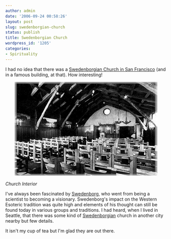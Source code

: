 ```yaml
---
author: admin
date: '2006-09-24 00:58:26'
layout: post
slug: swedenborgian-church
status: publish
title: Swedenborgian Church
wordpress_id: '1205'
categories:
- Spirituality
---
```

I had no idea that there was a <a href="http://www.sfswedenborgian.org/">Swedenborgian Church in San Francisco</a> (and in a famous building, at that). How interesting!



<p align="center"><img src="/images/Swed-sanc.jpg" alt="Interior of Church" title="Interior of Church" />

<em>Church Interior</em>



I've always been fascinated by <a href="http://en.wikipedia.org/wiki/Swedenborg">Swedenborg</a>, who went from being a scientist to becoming a visionary. Swedenborg's impact on the Western Esoteric tradition was quite high and elements of his thought can still be found today in various groups and traditions. I had heard, when I lived in Seattle, that there was some kind of <a href="http://en.wikipedia.org/wiki/Swedenborgianism">Swedenborgian</a> church in another city nearby but few details.



It isn't my cup of tea but I'm glad they are out there.
